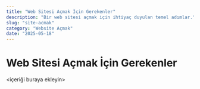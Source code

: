 ```yaml
---
title: "Web Sitesi Açmak İçin Gerekenler"
description: "Bir web sitesi açmak için ihtiyaç duyulan temel adımlar."
slug: "site-acmak"
category: "Website Açmak"
date: "2025-05-18"
---
```


# Web Sitesi Açmak İçin Gerekenler

<içeriği buraya ekleyin>
